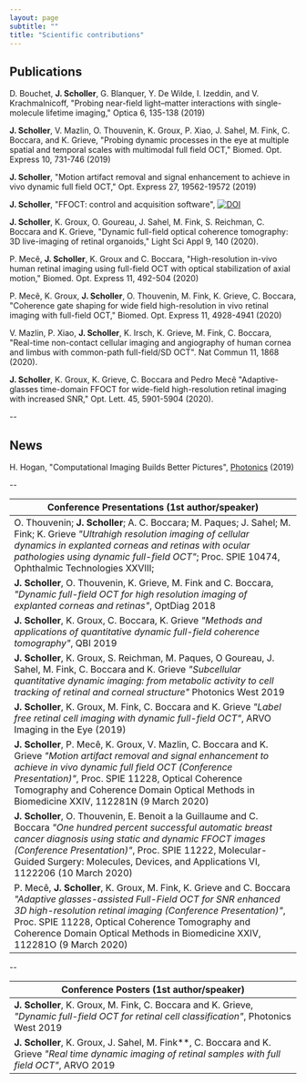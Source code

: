 ```yaml
---
layout: page
subtitle: ""
title: "Scientific contributions"
---
```


<script type='text/javascript' src='https://d1bxh8uas1mnw7.cloudfront.net/assets/embed.js'></script>

## Publications 

D. Bouchet, **J. Scholler**, G. Blanquer, Y. De Wilde, I. Izeddin, and V. Krachmalnicoff, "Probing near-field light–matter interactions with single-molecule lifetime imaging," Optica 6, 135-138 (2019)
<div align='right' class='altmetric-embed' data-badge-type='donut' data-badge-popover='left' data-doi='https://doi.org/10.1364/OPTICA.6.000135'></div>

**J. Scholler**, V. Mazlin, O. Thouvenin, K. Groux, P. Xiao, J. Sahel, M. Fink, C. Boccara, and K. Grieve, "Probing dynamic processes in the eye at multiple spatial and temporal scales with multimodal full field OCT," Biomed. Opt. Express 10, 731-746 (2019)
<div align='right' class='altmetric-embed' data-badge-type='donut' data-badge-popover='left' data-doi='https://doi.org/10.1364/BOE.10.000731'></div>

**J. Scholler**, "Motion artifact removal and signal enhancement to achieve in vivo dynamic full field OCT," Opt. Express 27, 19562-19572 (2019)
<div align='right' class='altmetric-embed' data-badge-type='donut' data-badge-popover='left' data-doi='https://doi.org/10.1364/OE.27.019562'></div>

**J. Scholler**, "FFOCT: control and acquisition software", [![DOI](https://zenodo.org/badge/111929339.svg)](https://zenodo.org/badge/latestdoi/111929339)
<div align='right' class='altmetric-embed' data-badge-type='donut' data-badge-popover='left' data-uri='http://doi.org/10.5281/zenodo.3137246'></div>

**J. Scholler**, K. Groux, O. Goureau, J. Sahel, M. Fink, S. Reichman, C. Boccara and K. Grieve, "Dynamic full-field optical coherence tomography: 3D live-imaging of retinal organoids," Light Sci Appl 9, 140 (2020).
<div align='right' class='altmetric-embed' data-badge-type='donut' data-badge-popover='left' data-doi='https://doi.org/10.1038/s41377-020-00375-8'></div>

P. Mecê, **J. Scholler**, K. Groux and C. Boccara, "High-resolution in-vivo human retinal imaging using full-field OCT with optical stabilization of axial motion," Biomed. Opt. Express 11, 492-504 (2020)
<div align='right' class='altmetric-embed' data-badge-type='donut' data-badge-popover='left' data-doi='https://doi.org/10.1364/BOE.381398'></div>

P. Mecê, K. Groux, **J. Scholler**, O. Thouvenin, M. Fink, K. Grieve, C. Boccara, "Coherence gate shaping for wide field high-resolution in vivo retinal imaging with full-field OCT," Biomed. Opt. Express 11, 4928-4941 (2020)
<div align='right' class='altmetric-embed' data-badge-type='donut' data-badge-popover='left' data-doi='https://doi.org/10.1364/BOE.400522'></div>

V. Mazlin, P. Xiao, **J. Scholler**, K. Irsch, K. Grieve, M. Fink, C. Boccara, "Real-time non-contact cellular imaging and angiography of human cornea and limbus with common-path full-field/SD OCT". Nat Commun 11, 1868 (2020).
<div align='right' class='altmetric-embed' data-badge-type='donut' data-badge-popover='left' data-doi='https://doi.org/10.1038/s41467-020-15792-x'></div>

**J. Scholler**, K. Groux, K. Grieve, C. Boccara and Pedro Mecê "Adaptive-glasses time-domain FFOCT for wide-field high-resolution retinal imaging with increased SNR," Opt. Lett. 45, 5901-5904 (2020).
<div align='right' class='altmetric-embed' data-badge-type='donut' data-badge-popover='left' data-doi='https://doi.org/10.1364/OL.403135'></div>

--
## News

H. Hogan, "Computational Imaging Builds Better Pictures", [Photonics](https://www.photonics.com/Articles/Computational_Imaging_Builds_Better_Pictures/a64592) (2019)

--


| Conference Presentations (1st author/speaker)                                                                                                                                                                                                                                                           |
|------------------------------------------------------------------------------------------------------------------------------------------------------------------------------------------------------------------------------------------------------------------------------------|
| O. Thouvenin; **J. Scholler**; A. C. Boccara; M. Paques; J. Sahel; M. Fink; K. Grieve *"Ultrahigh resolution imaging of cellular dynamics in explanted corneas and retinas with ocular pathologies using dynamic full-field OCT"*; Proc. SPIE 10474, Ophthalmic Technologies XXVIII;  |
| **J. Scholler**, O. Thouvenin, K. Grieve, M. Fink and C. Boccara, *"Dynamic full-field OCT for high resolution imaging of explanted corneas and retinas"*, OptDiag 2018 |
| **J. Scholler**, K. Groux, C. Boccara, K. Grieve  *"Methods and applications of quantitative dynamic full-field coherence tomography"*, QBI 2019 |                                                                                                 
| **J. Scholler**, K. Groux, S. Reichman, M. Paques, O Goureau, J. Sahel, M. Fink, C. Boccara and K. Grieve *"Subcellular quantitative dynamic imaging: from metabolic activity to cell tracking of retinal and corneal structure"* Photonics West 2019 |
| **J. Scholler**, K. Groux, M. Fink, C. Boccara and K. Grieve *"Label free retinal cell imaging with dynamic full-field OCT"*, ARVO Imaging in the Eye (2019)|
| **J. Scholler**, P. Mecê, K. Groux, V. Mazlin, C. Boccara and K. Grieve *"Motion artifact removal and signal enhancement to achieve in vivo dynamic full field OCT (Conference Presentation)"*, Proc. SPIE 11228, Optical Coherence Tomography and Coherence Domain Optical Methods in Biomedicine XXIV, 112281N (9 March 2020)|
|**J. Scholler**, O. Thouvenin, E. Benoit a la Guillaume and C. Boccara *"One hundred percent successful automatic breast cancer diagnosis using static and dynamic FFOCT images (Conference Presentation)"*, Proc. SPIE 11222, Molecular-Guided Surgery: Molecules, Devices, and Applications VI, 1122206 (10 March 2020)|
|P. Mecê, **J. Scholler**, K. Groux, M. Fink, K. Grieve and C. Boccara *"Adaptive glasses-assisted Full-Field OCT for SNR enhanced 3D high-resolution retinal imaging (Conference Presentation)"*, Proc. SPIE 11228, Optical Coherence Tomography and Coherence Domain Optical Methods in Biomedicine XXIV, 112281O (9 March 2020)|

--

| Conference Posters (1st author/speaker)                                                                                                                       |
|-------------------------------------------------------------------------------------------------------------------------------------------|
| **J. Scholler**, K. Groux, M. Fink, C. Boccara and K. Grieve, *"Dynamic full-field OCT for retinal cell classification"*, Photonics West 2019  |
| **J. Scholler**, K. Groux, J. Sahel, M. Fink**, C. Boccara and K. Grieve *"Real time dynamic imaging of retinal samples with full field OCT"*, ARVO 2019  |
